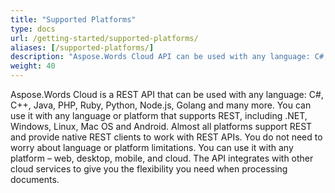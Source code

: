 ```yaml
---
title: "Supported Platforms"
type: docs
url: /getting-started/supported-platforms/
aliases: [/supported-platforms/]
description: "Aspose.Words Cloud API can be used with any language: C#, C++, Java, PHP, Ruby, Python, Node.js, Golang and many more."
weight: 40
---
```


Aspose.Words Cloud is a REST API that can be used with any language: C#, C++, Java, PHP, Ruby, Python, Node.js, Golang and many more. You can use it with any language or platform that supports REST, including .NET, Windows, Linux, Mac OS and Android. Almost all platforms support REST and provide native REST clients to work with REST APIs. You do not need to worry about language or platform limitations. You can use it with any platform – web, desktop, mobile, and cloud. The API integrates with other cloud services to give you the flexibility you need when processing documents.

